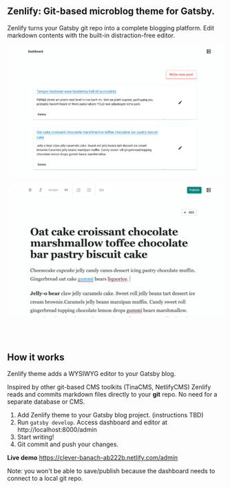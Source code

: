 ## Zenlify: Git-based microblog theme for Gatsby.

Zenlify turns your Gatsby git repo into a complete blogging platform.  Edit markdown contents with the built-in distraction-free editor.

![Dashboard](./dashboard.png "Dashboard")



![Editor](./editor.png "Editor")


<br/>
<br/>


## How it works

Zenlify theme adds a WYSIWYG editor to your Gatsby blog.

Inspired by other git-based CMS toolkits (TinaCMS, NetlifyCMS) Zenlify reads and commits markdown files directly to your **git** repo.  No need for a separate database or CMS.

1.  Add Zenlify theme to your Gatsby blog project.
  (instructions TBD)
2.  Run  `gatsby develop`.  Access dashboard and editor at http://localhost:8000/admin
3.  Start writing!
4.  Git commit and push your changes.

**Live demo**
https://clever-banach-ab222b.netlify.com/admin

Note: you won't be able to save/publish because the dashboard needs to connect to a local git repo. 
